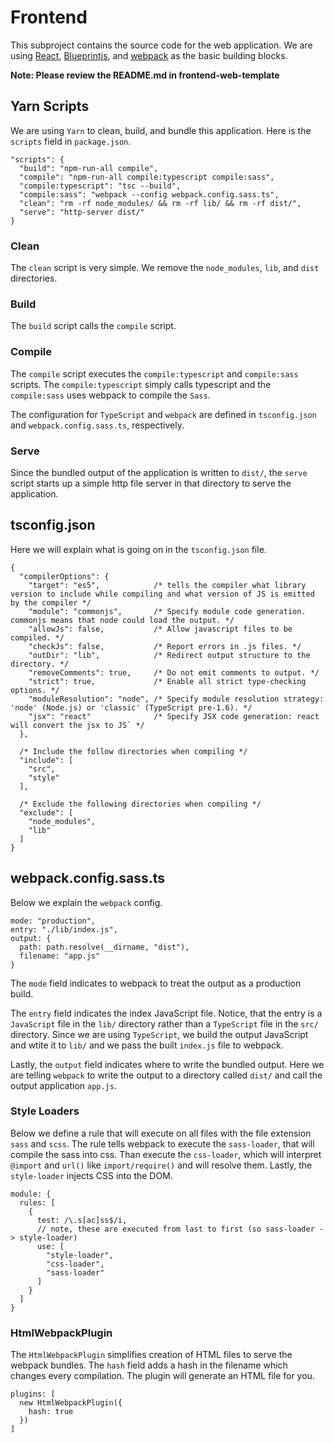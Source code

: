 # Frontend
This subproject contains the source code for the web application. We are using [React](https://reactjs.org/), [Blueprintjs](https://blueprintjs.com/), and [webpack](https://webpack.js.org/) as the basic building blocks.

**Note: Please review the README.md in frontend-web-template**


## Yarn Scripts
We are using `Yarn` to clean, build, and bundle this application. Here is the `scripts` field in `package.json`.

```
"scripts": {
  "build": "npm-run-all compile",
  "compile": "npm-run-all compile:typescript compile:sass",
  "compile:typescript": "tsc --build",
  "compile:sass": "webpack --config webpack.config.sass.ts",
  "clean": "rm -rf node_modules/ && rm -rf lib/ && rm -rf dist/",
  "serve": "http-server dist/"
}
```


### Clean
The `clean` script is very simple. We remove the `node_modules`, `lib`, and `dist` directories.


### Build
The `build` script calls the `compile` script.


### Compile
The `compile` script executes the `compile:typescript` and `compile:sass` scripts. The `compile:typescript` simply calls typescript and the `compile:sass` uses webpack to compile the `Sass`.

The configuration for `TypeScript` and `webpack` are defined in `tsconfig.json` and `webpack.config.sass.ts`, respectively.


### Serve
Since the bundled output of the application is written to `dist/`, the `serve` script starts up a simple http file server in that directory to serve the application.


## tsconfig.json
Here we will explain what is going on in the `tsconfig.json` file.

```
{
  "compilerOptions": {
    "target": "es5",            /* tells the compiler what library version to include while compiling and what version of JS is emitted by the compiler */
    "module": "commonjs",       /* Specify module code generation. commonjs means that node could load the output. */
    "allowJs": false,           /* Allow javascript files to be compiled. */
    "checkJs": false,           /* Report errors in .js files. */
    "outDir": "lib",            /* Redirect output structure to the directory. */
    "removeComments": true,     /* Do not emit comments to output. */
    "strict": true,             /* Enable all strict type-checking options. */
    "moduleResolution": "node", /* Specify module resolution strategy: 'node' (Node.js) or 'classic' (TypeScript pre-1.6). */
    "jsx": "react"              /* Specify JSX code generation: react will convert the jsx to JS` */
  },

  /* Include the follow directories when compiling */
  "include": [
    "src",
    "style"
  ],

  /* Exclude the following directories when compiling */
  "exclude": [
    "node_modules",
    "lib"
  ]
}
```


## webpack.config.sass.ts
Below we explain the `webpack` config.


```
mode: "production",
entry: "./lib/index.js",
output: {
  path: path.resolve(__dirname, "dist"),
  filename: "app.js"
}
```

The `mode` field indicates to webpack to treat the output as a production build.

The `entry` field indicates the index JavaScript file. Notice, that the entry is a `JavaScript` file in the `lib/` directory rather than a `TypeScript` file in the `src/` directory. Since we are using `TypeScript`, we build the output JavaScript and wtite it to `lib/` and we pass the built `index.js` file to webpack.

Lastly, the `output` field indicates where to write the bundled output. Here we are telling `webpack` to write the output to a directory called `dist/` and call the output application `app.js`.


### Style Loaders
Below we define a rule that will execute on all files with the file extension `sass` and `scss`. The rule tells webpack to execute the `sass-loader`, that will compile the sass into css. Than execute the `css-loader`, which will interpret `@import` and `url()` like `import/require()` and will resolve them. Lastly, the `style-loader` injects CSS into the DOM.

```
module: {
  rules: [
    {
      test: /\.s[ac]ss$/i,
      // note, these are executed from last to first (so sass-loader -> style-loader)
      use: [
        "style-loader",
        "css-loader",
        "sass-loader"
      ]
    }
  ]
}
```


### HtmlWebpackPlugin
The `HtmlWebpackPlugin` simplifies creation of HTML files to serve the webpack bundles. The `hash` field adds a hash in the filename which changes every compilation. The plugin will generate an HTML file for you.

```
plugins: [
  new HtmlWebpackPlugin({
    hash: true
  })
]
```
